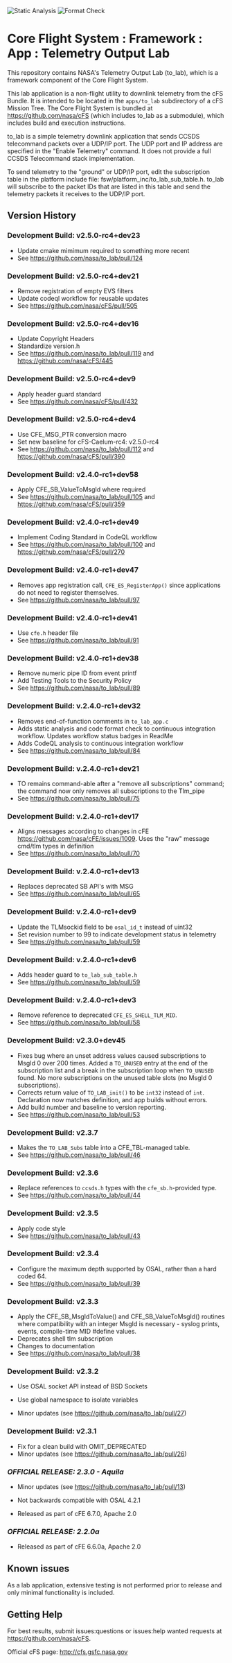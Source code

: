 ![Static Analysis](https://github.com/nasa/to_lab/workflows/Static%20Analysis/badge.svg)
![Format Check](https://github.com/nasa/to_lab/workflows/Format%20Check/badge.svg)

# Core Flight System : Framework : App : Telemetry Output Lab

This repository contains NASA's Telemetry Output Lab (to_lab), which is a framework component of the Core Flight System.

This lab application is a non-flight utility to downlink telemetry from the cFS Bundle. It is intended to be located in the `apps/to_lab` subdirectory of a cFS Mission Tree. The Core Flight System is bundled at <https://github.com/nasa/cFS> (which includes to_lab as a submodule), which includes build and execution instructions.

to_lab is a simple telemetry downlink application that sends CCSDS telecommand packets over a UDP/IP port. The UDP port and IP address are specified in the "Enable Telemetry" command. It does not provide a full CCSDS Telecommand stack implementation.

To send telemetry to the "ground" or UDP/IP port, edit the subscription table in the platform include file: fsw/platform_inc/to_lab_sub_table.h. to_lab will subscribe to the packet IDs that are listed in this table and send the telemetry packets it receives to the UDP/IP port.

## Version History

### Development Build: v2.5.0-rc4+dev23
- Update cmake mimimum required to something more recent
- See <https://github.com/nasa/to_lab/pull/124>

### Development Build: v2.5.0-rc4+dev21

- Remove registration of empty EVS filters
- Update codeql workflow for reusable updates
- See <https://github.com/nasa/cFS/pull/505>


### Development Build: v2.5.0-rc4+dev16

- Update Copyright Headers
- Standardize version.h 
- See <https://github.com/nasa/to_lab/pull/119> and <https://github.com/nasa/cFS/445>

### Development Build: v2.5.0-rc4+dev9

- Apply header guard standard
- See <https://github.com/nasa/cFS/pull/432>

### Development Build: v2.5.0-rc4+dev4

- Use CFE_MSG_PTR conversion macro
- Set new baseline for cFS-Caelum-rc4: v2.5.0-rc4
- See <https://github.com/nasa/to_lab/pull/112> and <https://github.com/nasa/cFS/pull/390>

### Development Build: v2.4.0-rc1+dev58

- Apply CFE_SB_ValueToMsgId where required
- See <https://github.com/nasa/to_lab/pull/105> and <https://github.com/nasa/cFS/pull/359>

### Development Build: v2.4.0-rc1+dev49

-  Implement Coding Standard in CodeQL workflow
- See <https://github.com/nasa/to_lab/pull/100> and <https://github.com/nasa/cFS/pull/270>

### Development Build: v2.4.0-rc1+dev47

- Removes app registration call, `CFE_ES_RegisterApp()` since applications do not need to register themselves.
- See <https://github.com/nasa/to_lab/pull/97>

### Development Build: v2.4.0-rc1+dev41

-  Use `cfe.h` header file
- See <https://github.com/nasa/to_lab/pull/91>

### Development Build: v2.4.0-rc1+dev38

- Remove numeric pipe ID from event printf
- Add Testing Tools to the Security Policy
- See <https://github.com/nasa/to_lab/pull/89>

### Development Build: v.2.4.0-rc1+dev32

- Removes end-of-function comments in `to_lab_app.c`
- Adds static analysis and code format check to continuous integration workflow. Updates workflow status badges in ReadMe
- Adds CodeQL analysis to continuous integration workflow
- See <https://github.com/nasa/to_lab/pull/84>

### Development Build: v.2.4.0-rc1+dev21

- TO remains command-able after a "remove all subscriptions" command; the command now only removes all subscriptions to the Tlm_pipe
- See <https://github.com/nasa/to_lab/pull/75>

### Development Build: v.2.4.0-rc1+dev17

- Aligns messages according to changes in cFE <https://github.com/nasa/cFE/issues/1009>. Uses the "raw" message cmd/tlm types in definition
- See <https://github.com/nasa/to_lab/pull/70>

### Development Build: v.2.4.0-rc1+dev13

- Replaces deprecated SB API's with MSG
- See <https://github.com/nasa/to_lab/pull/65>

### Development Build: v.2.4.0-rc1+dev9

- Update the TLMsockid field to be `osal_id_t` instead of uint32
- Set revision number to 99 to indicate development status in telemetry
- See <https://github.com/nasa/to_lab/pull/59>

### Development Build: v.2.4.0-rc1+dev6

- Adds header guard to `to_lab_sub_table.h`
- See <https://github.com/nasa/to_lab/pull/59>

### Development Build: v.2.4.0-rc1+dev3

- Remove reference to deprecated `CFE_ES_SHELL_TLM_MID`.
- See <https://github.com/nasa/to_lab/pull/58>

### Development Build: v2.3.0+dev45

- Fixes bug where an unset address values caused subscriptions to MsgId 0 over 200 times. Added a `TO_UNUSED` entry at the end of the subscription list and a break in the subscription loop when `TO_UNUSED` found. No more subscriptions on the unused table slots (no MsgId 0 subscriptions).
- Corrects return value of `TO_LAB_init()` to be `int32` instead of `int`. Declaration now matches definition, and app builds without errors.
- Add build number and baseline to version reporting.
- See <https://github.com/nasa/to_lab/pull/53>

### Development Build: v2.3.7

- Makes the `TO_LAB_Subs` table into a CFE_TBL-managed table.
- See <https://github.com/nasa/to_lab/pull/46>


### Development Build: v2.3.6

- Replace references to `ccsds.h` types with the `cfe_sb.h`-provided type.
- See <https://github.com/nasa/to_lab/pull/44>

### Development Build: v2.3.5

- Apply code style
- See <https://github.com/nasa/to_lab/pull/43>

### Development Build: v2.3.4

- Configure the maximum depth supported by OSAL, rather than a hard coded 64.
- See <https://github.com/nasa/to_lab/pull/39>

### Development Build: v2.3.3

- Apply the CFE_SB_MsgIdToValue() and CFE_SB_ValueToMsgId() routines where compatibility with an integer MsgId is necessary - syslog prints, events, compile-time MID #define values.
- Deprecates shell tlm subscription
- Changes to documentation
- See <https://github.com/nasa/to_lab/pull/38>

### Development Build: v2.3.2

- Use OSAL socket API instead of BSD Sockets

- Use global namespace to isolate variables

- Minor updates (see <https://github.com/nasa/to_lab/pull/27>)

### Development Build: v2.3.1

- Fix for a clean build with OMIT_DEPRECATED
- Minor updates (see <https://github.com/nasa/to_lab/pull/26>)

### _**OFFICIAL RELEASE: 2.3.0 - Aquila**_

- Minor updates (see <https://github.com/nasa/to_lab/pull/13>)

- Not backwards compatible with OSAL 4.2.1

- Released as part of cFE 6.7.0, Apache 2.0

### _**OFFICIAL RELEASE: 2.2.0a**_

- Released as part of cFE 6.6.0a, Apache 2.0

## Known issues

As a lab application, extensive testing is not performed prior to release and only minimal functionality is included.

## Getting Help

For best results, submit issues:questions or issues:help wanted requests at <https://github.com/nasa/cFS>.

Official cFS page: <http://cfs.gsfc.nasa.gov>
